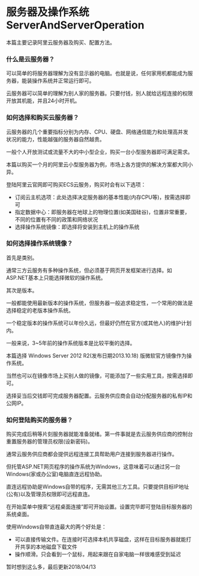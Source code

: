 # 服务器及操作系统ServerAndServerOperation
本篇主要记录阿里云服务器及购买、配置方法。

### 什么是云服务器？
可以简单的将服务器理解为没有显示器的电脑。也就是说，任何家用机都能成为服务器，能装操作系统并正常运行即可。

云服务器可以简单的理解为别人家的服务器。只要付钱，别人就给远程连接的权限开放其机能，并且24小时开机。

### 如何选择和购买云服务器？
云服务器的几个重要指标分别为内存、CPU、硬盘、网络通信能力和处理高并发状况的能力，性能越强的服务器自然越贵。

一般个人开放测试或流量不大的中小型企业，购买一台小型服务器即可满足需求。

本篇以购买一个月的阿里云小型服务器为例，市场上各方提供的解决方案都大同小异。

登陆阿里云官网即可购买ECS云服务，购买时会有以下选项：

* 订阅云主机选项：此处选择决定服务器的基本性能(内存CPU等)，按需选择即可
* 指定数据中心：即服务器在地球上的物理位置(如美国硅谷)，位置非常重要，不同的位置有不同的政策和网络状况
* 选择操作系统镜像：即选择将安装到主机上的操作系统

### 如何选择操作系统镜像？
首先是类别。

通常三方云服务有多种操作系统，但必须基于网页开发框架进行选择。如ASP.NET基本上只能选择微软的操作系统。

其次是版本。

一般都能使用最新版本的操作系统，但服务器一般追求稳定性，一个常用的做法是选择稳定的老版本操作系统。

一个稳定版本的操作系统可以年份久远，但最好仍然在官方(或其他人)的维护计划内。

一般来说，3~5年前的操作系统版本是比较平衡的选择。

本篇选择 Windows Server 2012 R2(发布日期2013.10.18) 版微软官方镜像作为操作系统。

当然也可以在镜像市场上买别人做的镜像，可能添加了一些实用工具，按需选择即可。

选择妥当后交钱即可完成服务器配置。云服务供应商会自动分配服务器的私有IP和公网IP。

### 如何登陆购买的服务器？
购买完成后稍等片刻服务器就能准备就绪。第一件事就是去云服务供应商的控制台重置服务器的管理员权限(设新密码)。

通常云服务供应商都会提供远程连接工具帮助用户连接到服务器进行操作。

但托管ASP.NET网页程序的操作系统为Windows，这意味着可以通过另一台Windows(家或办公室)电脑直连远程协助。

直连远程协助是Windows自带的程序，无需其他三方工具。只要提供目标IP地址(公有)以及管理员权限即可远程直连。

在开始菜单中搜索“远程桌面连接”即可开始设置。设置完毕即可登陆目标服务器的系统桌面。

使用Windows自带直连最大的两个好处是：

* 可以直接传输文件。在连接时可选择本机共享磁盘，这样在目标服务器就能打开共享的本地磁盘下载文件
* 操作顺滑。只会看到一个鼠标，用起来跟在自家电脑一样很难感受到延迟

暂时想到这么多，最后更新2018/04/13
